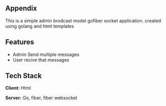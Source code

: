 ## Appendix

This is a simple admin brodcast model gofiber socket application. created using golang and html templates


## Features

- Admin Send multiple messages
- User recive that messages


## Tech Stack

**Client:** Html

**Server:** Go, fiber, fiber websocket
